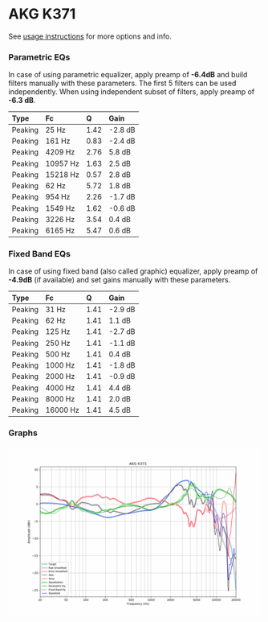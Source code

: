 # AKG K371
See [usage instructions](https://github.com/jaakkopasanen/AutoEq#usage) for more options and info.

### Parametric EQs
In case of using parametric equalizer, apply preamp of **-6.4dB** and build filters manually
with these parameters. The first 5 filters can be used independently.
When using independent subset of filters, apply preamp of **-6.3 dB**.

| Type    | Fc       |    Q | Gain    |
|:--------|:---------|:-----|:--------|
| Peaking | 25 Hz    | 1.42 | -2.8 dB |
| Peaking | 161 Hz   | 0.83 | -2.4 dB |
| Peaking | 4209 Hz  | 2.76 | 5.8 dB  |
| Peaking | 10957 Hz | 1.63 | 2.5 dB  |
| Peaking | 15218 Hz | 0.57 | 2.8 dB  |
| Peaking | 62 Hz    | 5.72 | 1.8 dB  |
| Peaking | 954 Hz   | 2.26 | -1.7 dB |
| Peaking | 1549 Hz  | 1.62 | -0.6 dB |
| Peaking | 3226 Hz  | 3.54 | 0.4 dB  |
| Peaking | 6165 Hz  | 5.47 | 0.6 dB  |

### Fixed Band EQs
In case of using fixed band (also called graphic) equalizer, apply preamp of **-4.9dB**
(if available) and set gains manually with these parameters.

| Type    | Fc       |    Q | Gain    |
|:--------|:---------|:-----|:--------|
| Peaking | 31 Hz    | 1.41 | -2.9 dB |
| Peaking | 62 Hz    | 1.41 | 1.1 dB  |
| Peaking | 125 Hz   | 1.41 | -2.7 dB |
| Peaking | 250 Hz   | 1.41 | -1.1 dB |
| Peaking | 500 Hz   | 1.41 | 0.4 dB  |
| Peaking | 1000 Hz  | 1.41 | -1.8 dB |
| Peaking | 2000 Hz  | 1.41 | -0.9 dB |
| Peaking | 4000 Hz  | 1.41 | 4.4 dB  |
| Peaking | 8000 Hz  | 1.41 | 2.0 dB  |
| Peaking | 16000 Hz | 1.41 | 4.5 dB  |

### Graphs
![](./AKG%20K371.png)